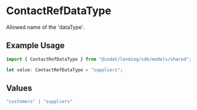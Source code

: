 # ContactRefDataType

Allowed name of the 'dataType'.

## Example Usage

```typescript
import { ContactRefDataType } from "@codat/lending/sdk/models/shared";

let value: ContactRefDataType = "suppliers";
```

## Values

```typescript
"customers" | "suppliers"
```